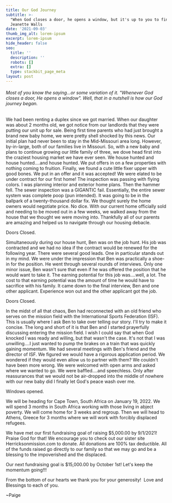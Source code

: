 ```yaml
---
title: Our God Journey
subtitle: >-
  "When God closes a door, he opens a window, but it's up to you to find it". -
  Jeanette Walls
date: '2021-09-03'
thumb_img_alt: lorem-ipsum
excerpt: lorem-ipsum
hide_header: false
seo:
  title: ''
  description: ''
  robots: []
  extra: []
  type: stackbit_page_meta
layout: post
---
```

###### Most of you know the saying...or some variation of it. "Whenever God closes a door, He opens a window". Well, that in a nutshell is how our God journey began. 


We had been renting a duplex since we got married. When our daughter was about 2 months old, we got notice from our landlords that they were putting our unit up for sale. Being first time parents who had just brought a brand new baby home, we were pretty shell shocked by this news. Our initial plan had never been to stay in the Mid-Missouri area long. However, by-in-large, both of our families live in Missouri. So, with a new baby and plans to continue growing our little family of three, we dove head first into the craziest housing market we have ever seen. We house hunted and house hunted....and house hunted. We put offers in on a few properties with nothing coming to fruition. Finally, we found a cute little fixer upper with good bones. We put in an offer and it was accepted! We were elated to be under contract for our first home! The inspection was passing with flying colors. I was planning interior and exterior home plans. Then the hammer fell. The sewer inspection was a GIGANTIC fail. Essentially, the entire sewer system was complete poop (pun intended). It was going to be in the ballpark of a twenty-thousand dollar fix. We thought surely the home owners would negotiate price. No dice. With our current home officially sold and needing to be moved out in a few weeks, we walked away from the house that we thought we were moving into. Thankfully all of our parents are amazing and helped us to navigate through our housing debacle. 


Doors Closed.


Simultaneously during our house hunt, Ben was on the job hunt. His job was contracted and we had no idea if the contract would be renewed for the following year. There were several good leads. One in particular stands out in my mind. We were under the impression that Ben was practically a shoe-in for the position. He went through several rounds of interviews. Only one minor issue, Ben wasn't sure that even if he was offered the position that he would want to take it. The earning potential for this job was....well, a lot. The cost to that earning potential was the amount of time he would have to sacrifice with his family. It came down to the final interview, Ben and one other applicant. Experience won out and the other applicant got the job. 


Doors Closed. 


In the midst of all that chaos, Ben had reconnected with an old friend who serves on the mission field with the International Sports Federation (ISF). This is usually where I ask Ben to take over telling our story. I'll try to make it concise. The long and short of it is that Ben and I started prayerfully discussing entering the mission field. I wish I could say that when God knocked I was ready and willing, but that wasn't the case. It's not that I was unwilling....I just wanted to pump the brakes on a train that was quickly gaining momentum. We had several meetings with Ben's friend and the director of ISF. We figured we would have a rigorous application period. We wondered if they would even allow us to partner with them? We couldn't have been more wrong. We were welcomed with open arms and asked where we wanted to go. We were baffled....and speechless. Only after reassurances that we would not be air-dropped into the middle of nowhere with our new baby did I finally let God's peace wash over me. 


Windows opened. 


We will be heading for Cape Town, South Africa on January 19, 2022. We will spend 3 months in South Africa working with those living in abject poverty. We will come home for 3 weeks and regroup. Then we will head to Athens, Greece for 3 months where we will work with forcibly displaced refugees.


We have met our first fundraising goal of raising $5,000.00 by 9/1/2021! Praise God for that! We encourage you to check out our sister site Herricksonmission.com to donate. All donations are 100% tax deductible. All of the funds raised go directly to our family so that we may go and be a blessing to the impoverished and the displaced. 


Our next fundraising goal is $15,000.00 by October 1st! Let's keep the momentum going!!!


From the bottom of our hearts we thank you for your generosity! 
Love and Blessings to each of you.

\~Paige

